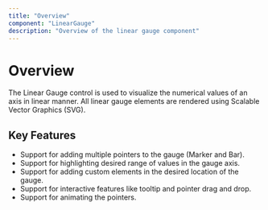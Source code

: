 ```yaml
---
title: "Overview"
component: "LinearGauge"
description: "Overview of the linear gauge component"
---
```


# Overview

The Linear Gauge control is used to visualize the numerical values of an axis in linear manner. All linear gauge elements are rendered using Scalable Vector Graphics (SVG).

## Key Features

* Support for adding multiple pointers to the gauge (Marker and Bar).
* Support for highlighting desired range of values in the gauge axis.
* Support for adding custom elements in the desired location of the gauge.
* Support for interactive features like tooltip and pointer drag and drop.
* Support for animating the pointers.
